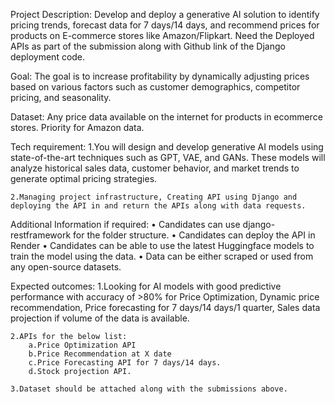 Project Description: 
    Develop and deploy a generative AI solution to identify pricing trends, forecast data for 7 days/14 days, and recommend prices for products on E-commerce stores like Amazon/Flipkart. Need the Deployed APIs as part of the submission along with Github link of the Django deployment code.


Goal: 
    The goal is to increase profitability by dynamically adjusting prices based on various factors such as customer demographics, competitor pricing, and seasonality.


Dataset: 
    Any price data available on the internet for products in ecommerce stores. Priority for Amazon data.


Tech requirement:
    1.You will design and develop generative AI models using state-of-the-art techniques such as GPT, VAE, and GANs. These models will analyze historical sales data, customer behavior, and market trends to generate optimal pricing strategies.
    
    2.Managing project infrastructure, Creating API using Django and deploying the API in and return the APIs along with data requests.


Additional Information if required:
    • Candidates can use django-restframework for the folder structure.
    • Candidates can deploy the API in Render
    • Candidates can be able to use the latest Huggingface models to train the model using the data.
    • Data can be either scraped or used from any open-source datasets.


Expected outcomes:
    1.Looking for AI models with good predictive performance with accuracy of >80% for Price Optimization, Dynamic price recommendation, Price forecasting for 7 days/14 days/1 quarter, Sales data projection if volume of the data is available.
    
    2.APIs for the below list:
        a.Price Optimization API
        b.Price Recommendation at X date
        c.Price Forecasting API for 7 days/14 days.
        d.Stock projection API.
    
    3.Dataset should be attached along with the submissions above.